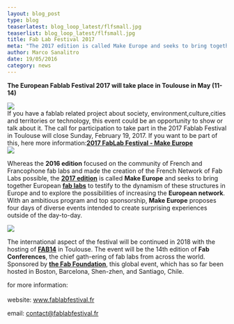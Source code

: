 ```yaml
---
layout: blog_post
type: blog
teaserlatest: blog_loop_latest/flfsmall.jpg
teaserlist: blog_loop_latest/flfsmall.jpg
title: Fab Lab Festival 2017
meta: "The 2017 edition is called Make Europe and seeks to bring together European fab labs to testify to the dynamism of these structures in Europe and to explore the possibilities of increasing the European network."
author: Marco Sanalitro
date: 19/05/2016
category: news
---
```


<strong>The European Fablab Festival 2017 will take place in Toulouse in May (11-14) </strong><br>

<img src= "http://www.fablabbcn.org/img/blog/blog_loop_latest/fls1.jpg" align="middle"> 
<br>
If you have a fablab related project about society, environment,culture,cities and territories or technology, this event could be an opportunity to show or talk about it.
The call for participation to take part in the 2017 Fablab Festival in Toulouse will close Sunday, February 19, 2017. If you want to be part of this, here more information:<strong><a href="link https://docs.google.com/a/iaac.net/forms/d/e/1FAIpQLSe8ucobau_eaiQFE-EIUf0KHb8qKscJw-nEVD620V9R4eA2zg/viewform">2017 FabLab Festival - Make Europe </a></strong> 
<br>

<img src= "http://www.fablabbcn.org/img/blog/blog_loop_latest/fls2.jpg" align="middle"> 
<br>

Whereas the <strong>2016 edition</strong> focused on the community of French and Francophone fab labs and made the creation of the French Network of Fab Labs possible, the <strong><a href="http://www.fablabfestival.fr/">2017 edition</a></strong> is called <strong>Make Europe</strong> and seeks to bring together European <strong><a href="https://www.fablabs.io/">fab labs</a></strong> to testify to the dynamism of these structures in Europe and to explore the possibilities of increasing the <strong>European network</strong>. With an ambitious program and top sponsorship, <strong>Make Europe</strong> proposes four days of diverse events intended to create surprising experiences outside of the day-to-day.
<br>

<img src= "http://www.fablabbcn.org/img/blog/blog_loop_latest/fls3.jpg" align="middle"> 
<br>

The international aspect of the festival will be continued in 2018 with the hosting of  <strong><a href="http://fab12.fabevent.org/">FAB14</a></strong> in Toulouse. The event will be the 14th edition of <strong>Fab Conferences</strong>, the chief gath-ering of fab labs from across the world. Sponsored by <strong><a href="http://www.fabfoundation.org/?_ga=1.129159246.351943665.1481728902">the Fab Foundation</a></strong>, this global event, which has so far been hosted in Boston, Barcelona, Shen-zhen, and Santiago, Chile.<br>

for more information: <br>
<br>website: <a href="http://www.fablabfestival.fr">www.fablabfestival.fr</a> <br>

email: contact@fablabfestival.fr<br>








